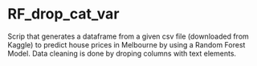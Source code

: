 # RF_drop_cat_var
Scrip that generates a dataframe from a given csv file (downloaded from Kaggle) to predict house prices in Melbourne by using a Random Forest Model. Data cleaning is done by droping columns with text elements.
